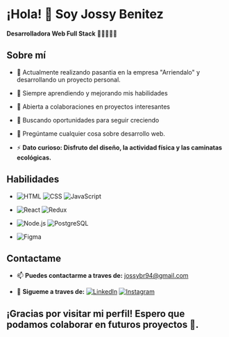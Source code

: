 <!--
**JossyBR/JossyBr** is a ✨ _special_ ✨ repository because its `README.md` (this file) appears on your GitHub profile.

Here are some ideas to get you started:

- 🔭 I’m currently working on ...
- 🌱 I’m currently learning ...
- 👯 I’m looking to collaborate on ...
- 🤔 I’m looking for help with ...
- 💬 Ask me about ...
- 📫 How to reach me: ...
- 😄 Pronouns: ...
- ⚡ Fun fact: ...
-->
# ¡Hola! 👋 Soy Jossy Benitez
**Desarrolladora Web Full Stack** 👩🏾👩🏾‍💻

## Sobre mí

- 💼 Actualmente realizando pasantia en la empresa "Arriendalo" y desarrollando un proyecto personal.
- 🌱 Siempre aprendiendo y mejorando mis habilidades
- 👯 Abierta a colaboraciones en proyectos interesantes
- 🤔 Buscando oportunidades para seguir creciendo
- 💬 Pregúntame cualquier cosa sobre desarrollo web.
  
- ⚡ **Dato curioso: Disfruto del diseño, la actividad física y las caminatas ecológicas.**

## Habilidades

- ![HTML](https://img.shields.io/badge/HTML-FF5733?style=for-the-badge&logo=html5&logoColor=white)  ![CSS](https://img.shields.io/badge/CSS-1572B6?style=for-the-badge&logo=css3&logoColor=white)  ![JavaScript](https://img.shields.io/badge/JavaScript-F7DF1E?style=for-the-badge&logo=javascript&logoColor=black) 

- ![React](https://img.shields.io/badge/React-61DAFB?style=for-the-badge&logo=react&logoColor=black)  ![Redux](https://img.shields.io/badge/Redux-764ABC?style=for-the-badge&logo=redux&logoColor=white) 

- ![Node.js](https://img.shields.io/badge/Node.js-43853D?style=for-the-badge&logo=node.js&logoColor=white)  ![PostgreSQL](https://img.shields.io/badge/PostgreSQL-336791?style=for-the-badge&logo=postgresql&logoColor=white)

- ![Figma](https://img.shields.io/badge/Figma-F24E1E?style=for-the-badge&logo=figma&logoColor=white)


## Contactame

- 📫 **Puedes contactarme a traves de:** [jossybr94@gmail.com](jossybr94@gmail.com)


- 🐾 **Sigueme a traves de:** 
[![LinkedIn](https://img.shields.io/badge/LinkedIn-0077B5?style=for-the-badge&logo=linkedin&logoColor=white)](https://www.linkedin.com/in/joselin-benitez-rivas-ab2575189)
 [![Instagram](https://img.shields.io/badge/Instagram-E4405F?style=for-the-badge&logo=instagram&logoColor=white)](https://www.instagram.com/jossybnitez/)



## ¡Gracias por visitar mi perfil! Espero que podamos colaborar en futuros proyectos 👯.

